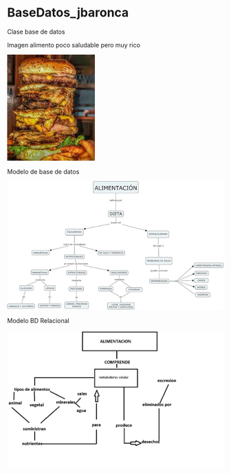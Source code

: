 # BaseDatos_jbaronca 
Clase base de datos

Imagen alimento poco saludable pero muy rico  

![alt text](https://github.com/jbaroncaUNINPAHU/BaseDatos_jbaronca/blob/Imagen/hamburguesa.jpg)


Modelo de base de datos

![alt text](https://github.com/jbaroncaUNINPAHU/BaseDatos_jbaronca/blob/ModeloBDJerarquico/MAPA%20CONCEPTUAL%20ALIMENTACION.jpg)


Modelo BD Relacional

![alt text](https://github.com/jbaroncaUNINPAHU/BaseDatos_jbaronca/blob/ModeloRelacional/tmp_1599915929110.jpg)

